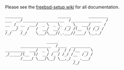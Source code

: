 Please see the [freebsd-setup wiki](https://github.com/duncan-bayne/freebsd-setup/wiki) for all documentation.

```
________                ______        _________
___  __/___________________  /______________  /
__  /_ __  ___/  _ \  _ \_  __ \_  ___/  __  / 
_  __/ _  /   /  __/  __/  /_/ /(__  )/ /_/ /  
/_/    /_/    \___/\___//_.___//____/ \__,_/   
                                               
                   _____                       
       ______________  /____  _________        
_________  ___/  _ \  __/  / / /__  __ \       
_/_____/(__  )/  __/ /_ / /_/ /__  /_/ /       
       /____/ \___/\__/ \__,_/ _  .___/        
                               /_/             

```
